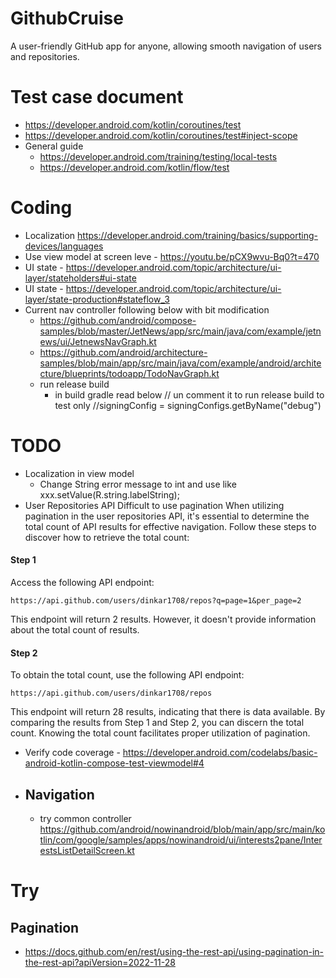 # GithubCruise
 A user-friendly GitHub app for anyone, allowing smooth navigation of users and repositories.

# Test case document 
- https://developer.android.com/kotlin/coroutines/test
- https://developer.android.com/kotlin/coroutines/test#inject-scope
- General guide
  - https://developer.android.com/training/testing/local-tests
  - https://developer.android.com/kotlin/flow/test
# Coding
- Localization https://developer.android.com/training/basics/supporting-devices/languages
- Use view model at screen leve - https://youtu.be/pCX9wvu-Bq0?t=470
- UI state - https://developer.android.com/topic/architecture/ui-layer/stateholders#ui-state
- UI state - https://developer.android.com/topic/architecture/ui-layer/state-production#stateflow_3
- Current nav controller following below with bit modification
  - https://github.com/android/compose-samples/blob/master/JetNews/app/src/main/java/com/example/jetnews/ui/JetnewsNavGraph.kt
  - https://github.com/android/architecture-samples/blob/main/app/src/main/java/com/example/android/architecture/blueprints/todoapp/TodoNavGraph.kt
  - run release build
    - in build gradle read below
    // un comment it to run release build to test only
    //signingConfig = signingConfigs.getByName("debug")

# TODO
- Localization in view model
  - Change String error message to int and use like xxx.setValue(R.string.labelString);
- User Repositories API Difficult to use pagination
When utilizing pagination in the user repositories API, it's essential to determine the total count of API results for effective navigation. Follow these steps to discover how to retrieve the total count:
#### Step 1
Access the following API endpoint:
```
https://api.github.com/users/dinkar1708/repos?q=page=1&per_page=2
```
This endpoint will return 2 results. However, it doesn't provide information about the total count of results.
#### Step 2
To obtain the total count, use the following API endpoint:
```
https://api.github.com/users/dinkar1708/repos
```
This endpoint will return 28 results, indicating that there is data available. By comparing the results from Step 1 and Step 2, you can discern the total count. Knowing the total count facilitates proper utilization of pagination.

- Verify code coverage - https://developer.android.com/codelabs/basic-android-kotlin-compose-test-viewmodel#4
- Navigation
  - 
  - try common controller https://github.com/android/nowinandroid/blob/main/app/src/main/kotlin/com/google/samples/apps/nowinandroid/ui/interests2pane/InterestsListDetailScreen.kt

# Try
## Pagination
- https://docs.github.com/en/rest/using-the-rest-api/using-pagination-in-the-rest-api?apiVersion=2022-11-28